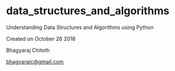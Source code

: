 # data_structures_and_algorithms
Understanding Data Structures and Algorithms using Python

Created on October 26 2018

Bhagyaraj Chitoth

bhagyarajc@gmail.com

